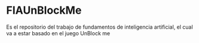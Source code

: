 # FIAUnBlockMe
Es el repositorio del trabajo de fundamentos de inteligencia artificial, el cual va a estar basado en el juego UnBlock me 
